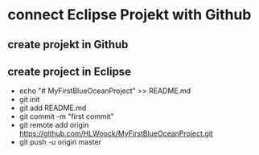 # connect Eclipse Projekt with Github
## create projekt in Github
## create project in Eclipse
* echo "# MyFirstBlueOceanProject" >> README.md 
* git init 
* git add README.md 
* git commit -m "first commit" 
* git remote add origin https://github.com/HLWoock/MyFirstBlueOceanProject.git 
* git push -u origin master 

